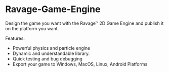 # Ravage-Game-Engine


Design the game you want with the Ravage™ 2D Game Engine and publish it on the platform you want.

Features:
- Powerful physics and particle engine
- Dynamic and understandable library.
- Quick testing and bug debugging
- Export your game to Windows, MacOS, Linux, Android Platforms
